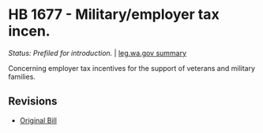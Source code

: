 # HB 1677 - Military/employer tax incen.
*Status: Prefiled for introduction.* | [leg.wa.gov summary](https://app.leg.wa.gov/billsummary?BillNumber=1677&Year=2021)

Concerning employer tax incentives for the support of veterans and military families.

## Revisions
* [Original Bill](1/)